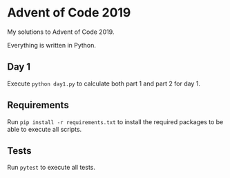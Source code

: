 # Advent of Code 2019

My solutions to Advent of Code 2019.

Everything is written in Python.

## Day 1

Execute `python day1.py` to calculate both part 1 and part 2 for day 1.


## Requirements

Run `pip install -r requirements.txt` to install the required packages
to be able to execute all scripts.

## Tests

Run `pytest` to execute all tests.
